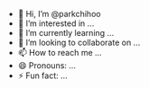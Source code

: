 - 👋 Hi, I’m @parkchihoo
- 👀 I’m interested in ...
- 🌱 I’m currently learning ...
- 💞️ I’m looking to collaborate on ...
- 📫 How to reach me ...
- 😄 Pronouns: ...
- ⚡ Fun fact: ...

<!---
parkchihoo/parkchihoo is a ✨ special ✨ repository because its `README.md` (this file) appears on your GitHub profile.
You can click the Preview link to take a look at your changes.
--->
